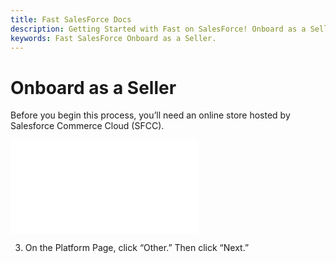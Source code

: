 ```yaml
---
title: Fast SalesForce Docs
description: Getting Started with Fast on SalesForce! Onboard as a Seller.
keywords: Fast SalesForce Onboard as a Seller.
---
```


# Onboard as a Seller

Before you begin this process, you’ll need an online store hosted by Salesforce Commerce Cloud (SFCC).

<embed src="/reusables/for-developers/_platform_all_sign_up_as_a_seller.md" />

3. On the Platform Page, click “Other.” Then click “Next.”

